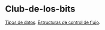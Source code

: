 # Club-de-los-bits

[Tipos de datos](https://github.com/devbrianmedina/Club-de-los-bits/blob/main/introducci%C3%B3n/tipos%20de%20datos.md).
[Estructuras de control de flujo](https://github.com/devbrianmedina/Club-de-los-bits/blob/main/introducci%C3%B3n/estructuras%20de%20control%20de%20flujo.md).
